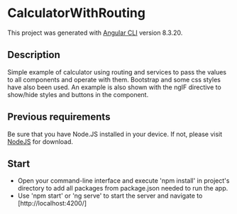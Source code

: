 # CalculatorWithRouting
This project was generated with [Angular CLI](https://github.com/angular/angular-cli) version 8.3.20.

## Description
Simple example of calculator using routing and services to pass the values to all components and operate with them.
Bootstrap and some css styles have also been used.
An example is also shown with the ngIF directive to show/hide styles and buttons in the component.

## Previous requirements
Be sure that you have Node.JS installed in your device. If not, please visit [NodeJS](https://nodejs.org/en/download/) for download.

## Start
* Open your command-line interface and execute 'npm install' in project's directory to add all packages from package.json needed to run the app.
* Use 'npm start' or 'ng serve' to start the server and navigate to [http://localhost:4200/]

